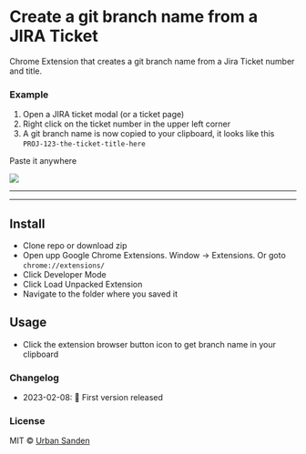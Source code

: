 # Create a git branch name from a JIRA Ticket

Chrome Extension that creates a git branch name from a Jira Ticket number and title.

### Example

1. Open a JIRA ticket modal (or a ticket page)
2. Right click on the ticket number in the upper left corner
3. A git branch name is now copied to your clipboard, it looks like this `PROJ-123-the-ticket-title-here`

Paste it anywhere

![](https://res.cloudinary.com/urre/image/upload/v1675847575/kk9gwnqpgaayago4zckl.jpg)

***

---

## Install

+ Clone repo or download zip
+ Open upp Google Chrome Extensions. Window → Extensions. Or goto `chrome://extensions/`
+ Click Developer Mode
+ Click Load Unpacked Extension
+ Navigate to the folder where you saved it

## Usage
+ Click the extension browser button icon to get branch name in your clipboard

### Changelog
+ 2023-02-08: 🎉 First version released

### License

MIT © [Urban Sanden](https://twitter.com/urre)
